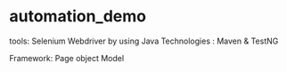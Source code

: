 # automation_demo

tools:
Selenium Webdriver by using Java 
Technologies :
Maven & TestNG

Framework: Page object Model
